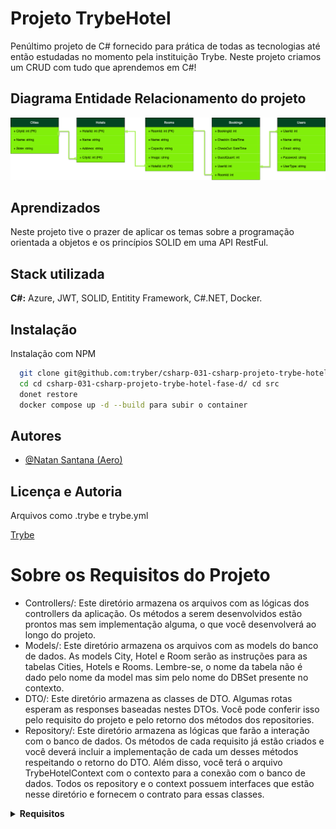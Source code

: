 # Projeto TrybeHotel

Penúltimo projeto de C# fornecido para prática de todas as tecnologias até então estudadas no momento pela instituição Trybe. Neste projeto criamos um CRUD com tudo que aprendemos em C#!

## Diagrama Entidade Relacionamento do projeto
![Diagrama Trybe Hotel](image.png)

## Aprendizados

Neste projeto tive o prazer de aplicar os temas sobre a programação orientada a objetos e os princípios SOLID em uma API RestFul.

## Stack utilizada

**C#:** Azure, JWT, SOLID, Entitity Framework, C#.NET, Docker.



## Instalação

Instalação com NPM

```bash
  git clone git@github.com:tryber/csharp-031-csharp-projeto-trybe-hotel-fase-d.git
  cd cd csharp-031-csharp-projeto-trybe-hotel-fase-d/ cd src
  donet restore
  docker compose up -d --build para subir o container
```
    
## Autores

- [@Natan Santana (Aero)](https://github.com/Natandso)


## Licença e Autoria

Arquivos como .trybe e trybe.yml

[Trybe](https://www.betrybe.com/)


# Sobre os Requisitos do Projeto
<UL>
<li>Controllers/: Este diretório armazena os arquivos com as lógicas dos controllers da aplicação. Os métodos a serem desenvolvidos estão prontos mas sem implementação alguma, o que você desenvolverá ao longo do projeto.</li>

<li>Models/: Este diretório armazena os arquivos com as models do banco de dados. As models City, Hotel e Room serão as instruções para as tabelas Cities, Hotels e Rooms. Lembre-se, o nome da tabela não é dado pelo nome da model mas sim pelo nome do DBSet<model> presente no contexto.</li>

<li>DTO/: Este diretório armazena as classes de DTO. Algumas rotas esperam as responses baseadas nestes DTOs. Você pode conferir isso pelo requisito do projeto e pelo retorno dos métodos dos repositories.</li>

<li>Repository/: Este diretório armazena as lógicas que farão a interação com o banco de dados. Os métodos de cada requisito já estão criados e você deverá incluir a implementação de cada um desses métodos respeitando o retorno do DTO. Além disso, você terá o arquivo TrybeHotelContext com o contexto para a conexão com o banco de dados. Todos os repository e o context possuem interfaces que estão nesse diretório e fornecem o contrato para essas classes.</li>
</UL>

<details>
  <summary><strong> Requisitos </strong></summary>

### 1. Implemente as models da aplicação
1. Implemente as models da aplicação
Mais informações:
Implemente os arquivos do diretório /src/TrybeHotel/Models/

Implemente a model City

City representará as cidades da aplicação e deverá conter os seguintes campos: - `CityId`: Chave primária (int) - `Name`: string Cada cidade tem vários hotéis. A propriedade de navegação para `Hotel` deve se chamar `Hotels` (anulável).
Em caso de dúvidas, consulte o diagrama de entidade-relacionamento

Implemente a model Hotel

Hotel representará os hotéis da aplicação e deverá conter os seguintes campos:

HotelId: Chave primária (int)
Name: string
Address: string
CityId: Chave estrangeira para a model City (int) Cada hotel tem vários quartos. A propriedade de navegação para Room deve se chamar Rooms (anulável). Cada hotel tem apenas uma cidade. A propriedade de navegação para City deve se chamar City (anulável).
Em caso de dúvidas, consulte o diagrama de entidade-relacionamento

Implemente a model Room

Room representará os quartos da aplicação e deverá conter os seguintes campos:

RoomId: Chave primária (int)
Name: string
Capacity: int
Image: string
HotelId: Chave estrangeira para a model Hotel(int). Cada quarto tem apenas um hotel. A propriedade de navegação para Hotel deve se chamar Hotel (anulável).
Em caso de dúvidas, consulte o diagrama de entidade-relacionamento

Implemente a model User

User representará as pessoas usuárias da aplicação e deverá conter os seguintes campos:
UserId: Chave primária (int)
Name: string
Email: string
Password: string
UserType: string
Cada pessoa usuária tem várias reservas. A propriedade de navegação para Booking deve se chamar Bookings (anulável).

O atributo UserType, no futuro, receberá os valores admin ou client e representará a nossa autorização.

Em caso de dúvidas, consulte o diagrama de entidade-relacionamento

Implemente a model Booking

Booking representará as reservas da aplicação e deverá conter os seguintes campos:
BookingId: Chave primária (int)
CheckIn: Datetime (data da entrada)
CheckOut: Datetime (data de saída)
GuestQuant: int (número de hóspedes no quarto)
UserId: int (chave estrangeira que representa a pessoa usuária que está reservando o quarto)
RoomId: int (chave estrangeira que representa o quarto que está sendo reservado)
Cada reserva tem uma pessoa usuária. A propriedade de navegação para User deve se chamar User (anulável). Cada reserva tem um quarto. A propriedade de navegação para Room deve se chamar Room (anulável).

Implemente o contexto do banco de dados

<UL>

</UL>

### 2. Desenvolva o endpoint GET /city
Mais informações:
Este endpoint será responsável por listar todas as cidades.
Implemente a lógica da sua controller no método GetCities() do arquivo src/TrybeHotel/Controllers/CityController.cs.
Implemente a lógica de interação ao banco de dados no método GetCities() do arquivo src/TrybeHotel/Repository/CityRepository.cs.
A sua repository retorna um tipo CityDto que deverá ser implementado no arquivo src/TrybeHotel/Dto/CityDto.cs. A sua classe de DTO deve seguir o formato da response da requisição.

👀 De olho na dica: Monte o retorno do seu repository com os conhecimentos de LINQ e DTO já obtidos.

👀 De olho na dica 2: Para converter qualquer tipo de coleção no tipo de coleção List, utilize o método ToList().


O endpoint deve ser acessível através da URL /city e deve ser do tipo GET;
O corpo da requisição é vazio.
A resposta deve ser o status 200.
O corpo da resposta deve seguir o formato abaixo:

```json
[
    {
	    "cityId": 1,
	    "name": "Rio Branco"
    },

  /*...*/
]
```

O que será testado:

<UL>
Será testado que, quando solicitada a requisição, a mesma informe os dados correspondentes do banco de dados.
Será testado que o status de retorno será 200.
Será testado que o corpo da resposta segue o padrão esperado.
</UL>

### 3. Desenvolva o endpoint POST /city
Mais informações:
Este endpoint será responsável por inserir uma nova cidade.
Implemente a lógica da sua controller no método PostCity() do arquivo src/TrybeHotel/Controllers/CityController.cs.
Implemente a lógica de interação ao banco de dados no método AddCity() do arquivo src/TrybeHotel/Repository/CityRepository.cs.
A sua repository retorna um tipo CityDto que deverá ser implementado no arquivo src/TrybeHotel/Dto/CityDto.cs. A sua classe de DTO deve seguir o formato da response da requisição.

👀 De olho na dica: Monte o retorno do seu repository com os conhecimentos de LINQ e DTO já obtidos.

👀 De olho na dica 2: Para obter um único elemento de uma coleção, você pode obter o primeiro com o método First(). Exemplo: coleção.First().


O endpoint deve ser acessível através da URL /city e deve ser do tipo POST;
O corpo da requisição deve seguir o padrão abaixo

```json 
{
	"Name": "Rio de Janeiro"
}
```

A resposta deve ser o status 201.
O corpo da resposta deve seguir o formato abaixo:

```json
{
	  "cityId": 2,
	  "name": "Rio de Janeiro"
},
```

O que será testado:
<ul>
<li>Será testado que, quando solicitada a requisição, a mesma insira no banco de dados e retorne de acordo com o modelo</li>
<li>Será testado que o status de retorno será 201.</li>
<li>Será testado que o corpo da resposta segue o padrão esperado.</li>
</ul>

### 4. Desenvolva o endpoint GET /hotel
Mais informações:
Este endpoint será responsável por listar todos os hotéis.
Implemente a lógica da sua controller no método GetHotels() do arquivo src/TrybeHotel/Controllers/HotelController.cs.
Implemente a lógica de interação ao banco de dados no método GetHotels() do arquivo src/TrybeHotel/Repository/HotelRepository.cs.
A sua repository retorna um tipo HotelDto que deverá ser implementado no arquivo src/TrybeHotel/Dto/HotelDto.cs. A sua classe de DTO deve seguir o formato da response da requisição.

👀 De olho na dica: Monte o retorno do seu repository com os conhecimentos de LINQ e DTO já obtidos.

👀 De olho na dica 2: Para converter qualquer tipo de coleção no tipo de coleção List, utilize o método ToList().


O endpoint deve ser acessível através da URL /hotel e deve ser do tipo GET;
O corpo da requisição é vazio.
A resposta deve ser o status 200.
O corpo da resposta deve seguir o formato abaixo:

```json
[
    {
		  "hotelId": 1,
		  "name": "Trybe Hotel SP",
		  "address": "Avenida Paulista, 1400",
		  "cityId": 1,
		  "cityName": "São Paulo"
	  },

  /*...*/
]
```

O que será testado:
<UL>
<li>Será testado que, quando solicitada a requisição, a mesma informe os dados correspondentes do banco de dados.</li>
<li>Será testado que o status de retorno será 200.</li>
<li>Será testado que o corpo da resposta segue o padrão esperado.</li>
</UL>

### 5. Desenvolva o endpoint POST /hotel
Mais informações:
Este endpoint será responsável por inserir um novo hotel.
Implemente a lógica da sua controller no método PostHotel() do arquivo src/TrybeHotel/Controllers/HotelController.cs.
Implemente a lógica de interação ao banco de dados no método AddHotel() do arquivo src/TrybeHotel/Repository/HotelRepository.cs.
A sua repository retorna um tipo HotelDto que deverá ser implementado no arquivo src/TrybeHotel/Dto/HotelDto.cs. A sua classe de DTO deve seguir o formato da response da requisição.

👀 De olho na dica: Monte o retorno do seu repository com os conhecimentos de LINQ e DTO já obtidos.

👀 De olho na dica 2: Para obter um único elemento de uma coleção, você pode obter o primeiro com o método First(). Exemplo: coleção.First().


O endpoint deve ser acessível através da URL /hotel e deve ser do tipo POST;
O corpo da requisição deve seguir o padrão abaixo

```json
{
	"Name":"Trybe Hotel RJ",
	"Address":"Avenida Atlântica, 1400",
	"CityId": 2
}
```

A resposta deve ser o status 201.
O corpo da resposta deve seguir o formato abaixo:

```json
{
	"hotelId": 2,
	"name": "Trybe Hotel RJ",
	"address": "Avenida Atlântica, 1400",
	"cityId": 2,
	"cityName": "Rio de Janeiro"
}
```

O que será testado:
<UL>
<li>Será testado que, quando solicitada a requisição, a mesma insira no banco de dados e retorne de acordo com o modelo</li>
<li>Será testado que o status de retorno será 201.</li>
<li>Será testado que o corpo da resposta segue o padrão esperado.</li>
</UL>

### 6. Desenvolva o endpoint GET /room/:hotelId
Mais informações:
Este endpoint será responsável por listar todos os quartos de um determinado hotel
Implemente a lógica da sua controller no método GetRoom() do arquivo src/TrybeHotel/Controllers/RoomController.cs.
Implemente a lógica de interação ao banco de dados no método GetRooms() do arquivo src/TrybeHotel/Repository/RoomRepository.cs.
A sua repository retorna um tipo RoomDto que deverá ser implementado no arquivo src/TrybeHotel/Dto/RoomDto.cs. A sua classe de DTO deve seguir o formato da response da requisição.

👀 De olho na dica: Monte o retorno do seu repository com os conhecimentos de LINQ e DTO já obtidos.

👀 De olho na dica 2: Para converter qualquer tipo de coleção no tipo de coleção List, utilize o método ToList().


O endpoint deve ser acessível através da URL /room/:hotelId e deve ser do tipo GET;
O corpo da requisição é vazio.
A resposta deve ser o status 200.
O corpo da resposta deve seguir o formato abaixo:

```json
[
    {
		  "roomId": 1,
		  "name": "Suite básica",
		  "capacity": 2,
		  "image": "image suite",
		  "hotel": {
  			"hotelId": 1,
			  "name": "Trybe Hotel SP",
			  "address": "Avenida Paulista, 1400",
			  "cityId": 1,
			  "cityName": "São Paulo"
		  }
	  },

  /*...*/
]

 ```
O que será testado:

<UL>
<li>Será testado que, quando solicitada a requisição, a mesma informe os dados correspondentes do banco de dados.<li>
<li>Será testado que o status de retorno será 200.</li>
<li>Será testado que o corpo da resposta segue o padrão esperado.</li>
</UL>

### 7. Desenvolva o endpoint POST /room
Mais informações:
Este endpoint será responsável por inserir um novo quarto a um hotel.
Implemente a lógica da sua controller no método PostRoom() do arquivo src/TrybeHotel/Controllers/RoomController.cs.
Implemente a lógica de interação ao banco de dados no método AddRoom() do arquivo src/TrybeHotel/Repository/RoomRepository.cs.
A sua repository retorna um tipo RoomDto que deverá ser implementado no arquivo src/TrybeHotel/Dto/RoomDto.cs. A sua classe de DTO deve seguir o formato da response da requisição.

👀 De olho na dica: Monte o retorno do seu repository com os conhecimentos de LINQ e DTO já obtidos.

👀 De olho na dica 2: Para obter um único elemento de uma coleção, você pode obter o primeiro com o método First(). Exemplo: coleção.First().


O endpoint deve ser acessível através da URL /room e deve ser do tipo POST;
O corpo da requisição deve seguir o padrão abaixo

```json
{
	"Name":"Suite básica",
	"Capacity":2,
	"Image":"image suite",
	"HotelId": 1
}
```
A resposta deve ser o status 201.
O corpo da resposta deve seguir o formato abaixo:
```json
{
	"roomId": 1,
	"name": "Suite básica",
	"capacity": 2,
	"image": "image suite",
	"hotel": {
		"hotelId": 1,
		"name": "Trybe Hotel SP",
		"address": "Avenida Paulista, 1400",
		"cityId": 1,
		"cityName": "São Paulo"
	}
}
```
O que será testado:
<UL>
<li>Será testado que, quando solicitada a requisição, a mesma insira no banco de dados e retorne de acordo com o modelo</li>
<li>Será testado que o status de retorno será 201.</li>
<li>Será testado que o corpo da resposta segue o padrão esperado.</li>
</UL>

### 8. Desenvolva o endpoint DELETE /room/:roomId
Mais informações:
Este endpoint será responsável por deletar um determinado quarto.
Implemente a lógica da sua controller no método Delete() do arquivo src/TrybeHotel/Controllers/RoomController.cs.
Implemente a lógica de interação ao banco de dados no método DeleteRoom() do arquivo src/TrybeHotel/Repository/RoomRepository.cs.
O endpoint deve ser acessível através da URL /room/:roomId e deve ser do tipo DELETE;
O corpo da requisição é vazio.
A resposta deve ser o status 204.
O que será testado:
<UL>
<li>Será testado que, quando solicitada a requisição, a mesma faça a exclusão solicitada no banco de dados.</li>
<li>Será testado que o status de retorno será 204.</li>
</UL>

### 9. Implemente as models da aplicação
Mais informações:
Implemente os arquivos do diretório /src/TrybeHotel/Models/

Implemente as models do projeto anterior
Implemente a model User
Implemente a model Booking
Implemente o contexto do banco de dados

O que será testado:
<UL>
<li>Será testado que todas as models foram implementadas corretamente.</li>
<li>Será testado que as models possuem as chaves primárias e estrangeiras necessárias.</li>
</UL>

### 10. Desenvolva o endpoint POST /user
Mais informações:
Este endpoint será responsável por inserir uma nova pessoa usuária.
Implemente a lógica da sua controller no método Add() do arquivo src/TrybeHotel/Controllers/UserController.cs.
Implemente a lógica de interação ao banco de dados no método Add() do arquivo src/TrybeHotel/Repository/UserRepository.cs.
A sua repository retorna um tipo UserDto que deverá ser implementado no arquivo src/TrybeHotel/Dto/UserDto.cs. A sua classe de DTO deve seguir o formato da response da requisição.
O corpo da sua requisição deve seguir o tipo UserDtoInsert que deverá ser implementado no arquivo src/TrybeHotel/Dto/UserDto.cs. A sua classe de DTO deve seguir o formato da request da requisição.

👀 De olho na dica: Monte o retorno do seu repository com os conhecimentos de LINQ e DTO já obtidos.

👀 De olho na dica 2: Para obter um único elemento de uma coleção, você pode obter o primeiro com o método First(). Exemplo: coleção.First().


O endpoint deve ser acessível através da URL /user e deve ser do tipo POST;
O atributo userType deve ser salvo com o valor client.
O corpo da requisição deve seguir o padrão abaixo
```json
{
	"Name":"Rebeca",
	"Email": "rebeca.santos@trybehotel.com",
	"Password": "123456"
}
```
<Ul>
<li>Será testado que não é possível inserir uma pessoa usuária com e-mail repetido.</li>
<li>Será testado que é possível inserir uma pessoa usuária com sucesso.</li>
<li>⚠️ A partir da criação deste endpoint, você poderá utilizar o cadastro de pessoas usuárias. O sistema automaticamente cadastrará uma pessoa usuária admin com o e-mail admin@admin.com e senha admin. Você também pode alterar qualquer pessoa usuária para admin realizando um update no banco de dados com o comando SQL:</li>
</Ul>

UPDATE Users SET UserType = 'admin' where UserId = 1
Substitua o número 1 pelo id da pessoa usuária que você deseja adicionar permissão de admin.

### 11. Desenvolva o endpoint POST /login
Mais informações:
Este endpoint será responsável por fazer um login.
Implemente a lógica da sua controller no método Login() do arquivo src/TrybeHotel/Controllers/LoginController.cs.
Implemente a lógica de interação ao banco de dados no método lOGIN() do arquivo src/TrybeHotel/Repository/UserRepository.cs.
A sua repository retorna um tipo UserDto que deverá ser implementado no arquivo src/TrybeHotel/Dto/UserDto.cs. A sua classe de DTO deve seguir o formato da response da requisição.
O corpo da sua requisição deve seguir o tipo LoginDto que deverá ser implementado no arquivo src/TrybeHotel/Dto/UserDto.cs. A sua classe de DTO deve seguir o formato da request da requisição.
A lógica para criar o token pode ser implementada nos métodos Generate e AddClaims no arquivo src/TrybeHotel/Services/TokenGenerator.cs.
Adicione em suas claims, uma claim com o tipo ClaimType.Email e o valor do e-mail da pessoa usuária.
Caso a pessoa usuária seja do tipo admin, adicione em suas claims, uma claim com o tipo ClaimType.Role e o valor admin.

👀 De olho na dica: Monte o retorno do seu repository com os conhecimentos de LINQ e DTO já obtidos.

👀 De olho na dica 2: Para obter um único elemento de uma coleção, você pode obter o primeiro com o método First(). Exemplo: coleção.First().


O endpoint deve ser acessível através da URL /login e deve ser do tipo POST;
O corpo da requisição deve seguir o padrão abaixo
```json
{
	"Email": "rebeca.santos@trybehotel.com",
	"Password": "123456"
}
```
<UL>
<li>Será testado que não é possível fazer login com credenciais erradas.</li>
<li>Será testado que é possível fazer login com sucesso.</li>
</UL>


### 12. Adicione a autorização de admin no endpoint /POST hotel
Mais informações:
Este endpoint já foi desenvolvido na fase anterior. Agora iremos apenas adicionar uma permissão de admin.
Você pode copiar todas as controllers do projeto anterior.

Siga as instruções da seção Continuando o projeto Trybe hotel

Crie uma política chamada Admin que requira a claim ClaimType.Email e a claim ClaimType.Role como admin.
Crie uma política chamada Client que requira a claim ClaimType.Email.
As políticas devem ser criadas no arquivo src/TrybeHotel/Program.cs.
A adição da autorização da política no controller deve ser feita no arquivo src/TrybeHotel/Controllers/HotelController.cs.
O que será testado:

<UL>
<li>Será validado que é possível realizar as operações do endpoint com a autorização de admin.</li>
<li>Será validado que o status será proibido caso o acesso não seja admin.</li>
<li>Será validado que o status será não autorizado caso o acesso não exista.</li>
</UL>

### 13. Adicione a autorização de admin no endpoint /POST room
Mais informações:
Este endpoint já foi desenvolvido na fase anterior. Agora iremos apenas adicionar uma permissão de admin.
Você pode copiar todas as controllers do projeto anterior.

Siga as instruções da seção Continuando o projeto Trybe hotel

Crie uma política chamada Admin que requira a claim ClaimType.Email e a claim ClaimType.Role como admin. Este é o mesmo desenvolvimento do requisito anterior. Caso já tenha feito, pule esta parte.
Crie uma política chamada Client que requira a claim ClaimType.Email. Este é o mesmo desenvolvimento do requisito anterior. Caso já tenha feito, pule esta parte.
As políticas devem ser criadas no arquivo src/TrybeHotel/Program.cs. Este é o mesmo desenvolvimento do requisito anterior. Caso já tenha feito, pule esta parte.
A adição da autorização da política no controller deve ser feita no arquivo src/TrybeHotel/Controllers/RoomController.cs.
O que será testado:
<UL>
<li>Será validado que é possível realizar as operações do endpoint com a autorização de admin.</li>
<li>Será validado que o status será proibido caso o acesso não seja admin.</li>
<li>Será validado que o status será não autorizado caso o acesso não exista.</li>
</UL>

### 14. Adicione a autorização de admin no endpoint /DELETE room
Mais informações:
Este endpoint já foi desenvolvido na fase anterior. Agora iremos apenas adicionar uma permissão de admin.
Você pode copiar todas as controllers do projeto anterior.

Siga as instruções da seção Continuando o projeto Trybe hotel

Crie uma política chamada Admin que requira a claim ClaimType.Email e a claim ClaimType.Role como admin. Este é o mesmo desenvolvimento do requisito anterior. Caso já tenha feito, pule esta parte.
Crie uma política chamada Client que requira a claim ClaimType.Email. Este é o mesmo desenvolvimento do requisito anterior. Caso já tenha feito, pule esta parte.
As políticas devem ser criadas no arquivo src/TrybeHotel/Program.cs. Este é o mesmo desenvolvimento do requisito anterior. Caso já tenha feito, pule esta parte.
A adição da autorização da política no controller deve ser feita no arquivo src/TrybeHotel/Controllers/RoomController.cs.
O que será testado:

<UL>
<li>Será validado que é possível realizar as operações do endpoint com a autorização de admin.</li>
<li>Será validado que o status será proibido caso o acesso não seja admin.</li>
<li>Será validado que o status será não autorizado caso o acesso não exista.</li>
</UL>

### 15. Desenvolva o endpoint POST /booking
Mais informações:
Este endpoint será responsável por inserir uma nova reserva.
Implemente a lógica da sua controller no método Add() do arquivo src/TrybeHotel/Controllers/BookingController.cs.
Implemente a lógica de interação ao banco de dados no método Add() do arquivo src/TrybeHotel/Repository/BookingRepository.cs.
A sua repository retorna um tipo BookingResponse que deverá ser implementado no arquivo src/TrybeHotel/Dto/BookingDto.cs. A sua classe de DTO deve seguir o formato da response da requisição.
O corpo da sua requisição deve seguir o tipo BookingDtoInsert que deverá ser implementado no arquivo src/TrybeHotel/Dto/BookingDto.cs. A sua classe de DTO deve seguir o formato da request da requisição.

👀 De olho na dica: Monte o retorno do seu repository com os conhecimentos de LINQ e DTO já obtidos.

👀 De olho na dica 2: Para obter um único elemento de uma coleção, você pode obter o primeiro com o método First(). Exemplo: coleção.First().


O endpoint deve ser acessível através da URL /booking e deve ser do tipo POST;
O endpoint deve ter autorização para a Política Client (desenvolvida nos requisitos 4, 5 ou 6).
O endpoint deve obter a pessoa usuária pelo token.
O corpo da requisição deve seguir o padrão abaixo
```json
{
	"CheckIn":"2030-08-27",
	"CheckOut":"2030-08-28",
	"GuestQuant":"1",
	"RoomId":1
}
```
<UL>
<li>Será testado que não é possível inserir uma reserva se a quantidade de hóspedes for maior do que a capacidade do quarto</li>
<li>Será testado que é possível inserir uma nova reserva com sucesso</li>
<li>A resposta deve ser o status 201.</li>
</UL>

O corpo da resposta deve seguir o formato abaixo:
```json
{
	"bookingId": 1,
	"checkIn": "2030-08-27T00:00:00",
	"checkOut": "2030-08-28T00:00:00",
	"guestQuant": 1,
	"room": {
		"roomId": 1,
		"name": "Suite básica",
		"capacity": 2,
		"image": "image suite",
		"hotel": {
			"hotelId": 1,
			"name": "Trybe Hotel RJ",
			"address": "Avenida Atlântica, 1400",
			"cityId": 1,
			"cityName": "Rio de Janeiro"
		}
	}
}
```
O que será testado:
<UL>
<li>Será testado que, quando solicitada a requisição, a mesma insira no banco de dados e retorne de acordo com o modelo</li>
<li>Será testado que o status de retorno será 201.</li>
<li>Será testado que o corpo da resposta segue o padrão esperado.</li>
</UL>

### 16. Desenvolva o endpoint GET /booking
Mais informações:
Este endpoint será responsável por listar uma única reserva.
Implemente a lógica da sua controller no método GetBooking() do arquivo src/TrybeHotel/Controllers/BookingController.cs.
Implemente a lógica de interação ao banco de dados no método GetBooking() do arquivo src/TrybeHotel/Repository/BookingRepository.cs.
A sua repository retorna um tipo BookingResponse que deverá ser implementado no arquivo src/TrybeHotel/Dto/BookingDto.cs. A sua classe de DTO deve seguir o formato da response da requisição.

O endpoint deve ser acessível através da URL /booking/:id e deve ser do tipo GET;
O corpo da requisição é vazio.
O id da reserva deve estar na URL.
O endpoint deve conter autorização da política Client e deve responder apenas a consultas da pessoa usuária que realizou a reserva.

👀 De olho na dica: Monte o retorno do seu repository com os conhecimentos de LINQ e DTO já obtidos.

👀 De olho na dica 2: Para converter qualquer tipo de coleção no tipo de coleção List, utilize o método ToList().

👀 De olho na dica 3: Para obter um único elemento de uma coleção, você pode obter o primeiro com o método First(). Exemplo: coleção.First().
<UL>
<li>Será testado que não é possível consultar uma reserva com credencial inválida</li>
<li>Será testado que é possível consultar uma reserva com sucesso</li>
<li>A resposta deve ser o status 200.</li>
</UL>

O corpo da resposta deve seguir o formato abaixo:
```json
{
	"bookingId": 1002,
	"checkIn": "2023-08-27T00:00:00",
	"checkOut": "2023-08-28T00:00:00",
	"guestQuant": 1,
	"room": {
  	  "roomId": 1,
  	  "name": "Suite básica",
  	  "capacity": 2,
  	  "image": "image suite",
  	  "hotel": {
			"hotelId": 1,
  		  "name": "Trybe Hotel RJ",
  		  "address": "Avenida Atlântica, 1400",
  		  "cityId": 1,
  		"c  ityName": "Rio de Janeiro"
  	  }
    }
}
```

### 17. Desenvolva o endpoint GET /user
Mais informações:
Este endpoint será responsável por listar todas as pessoas usuárias.
Implemente a lógica da sua controller no método GetUsers() do arquivo src/TrybeHotel/Controllers/UserController.cs.
Implemente a lógica de interação ao banco de dados no método GetUsers() do arquivo src/TrybeHotel/Repository/UserRepository.cs.
A sua repository retorna um tipo UserDto que deverá ser implementado no arquivo src/TrybeHotel/Dto/UserDto.cs. A sua classe de DTO deve seguir o formato da response da requisição.

O endpoint deve ser acessível através da URL /user e deve ser do tipo GET;
O corpo da requisição é vazio.
O endpoint deve conter autorização da política Admin e deve responder apenas a consultas da pessoa usuária com essa permissão.

👀 De olho na dica: Monte o retorno do seu repository com os conhecimentos de LINQ e DTO já obtidos.

👀 De olho na dica 2: Para converter qualquer tipo de coleção no tipo de coleção List, utilize o método ToList().

<UL>
<li>Será testado que não é possível consultar uma reserva com credencial inválida</li>
<li>Será testado que é possível consultar uma reserva com sucesso</li>
<li>A resposta deve ser o status 200.</li>
<li>O corpo da resposta deve seguir o formato abaixo:</li>
</UL>

 ```json
[
    {
	  "userId": 1,
  	  "name": "Rebeca",
  	  "email": "rebeca.santos@trybehotel.com",
  	  "userType": "client"
    }, 
  /*...*/
]
```
</details>
